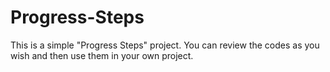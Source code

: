 # Progress-Steps
This is a simple "Progress Steps" project. You can review the codes as you wish and then use them in your own project.
